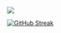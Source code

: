 ![](http://github-profile-summary-cards.vercel.app/api/cards/profile-details?username=ptaltavull&theme=buefy)

<!-- [![Top Langs](https://github-readme-stats.vercel.app/api/top-langs/?username=ptaltavull&hide=html)](https://github.com/anuraghazra/github-readme-stats) -->
[![GitHub Streak](https://github-readme-streak-stats.herokuapp.com?user=ptaltavull&locale=es)](https://git.io/streak-stats)



